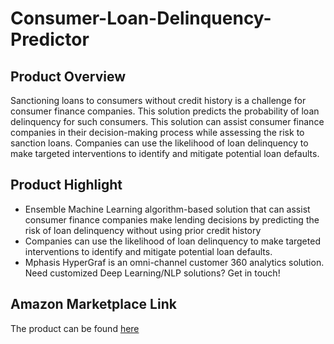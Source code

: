 # Consumer-Loan-Delinquency-Predictor

## Product Overview
Sanctioning loans to consumers without credit history is a challenge for consumer finance companies. This solution predicts the probability of loan delinquency for such consumers. This solution can assist consumer finance companies in their decision-making process while assessing the risk to sanction loans. Companies can use the likelihood of loan delinquency to make targeted interventions to identify and mitigate potential loan defaults.

## Product Highlight
* Ensemble Machine Learning algorithm-based solution that can assist consumer finance companies make lending decisions by predicting the risk of loan delinquency without using prior credit history
* Companies can use the likelihood of loan delinquency to make targeted interventions to identify and mitigate potential loan defaults. 
* Mphasis HyperGraf is an omni-channel customer 360 analytics solution. Need customized Deep Learning/NLP solutions? Get in touch!

## Amazon Marketplace Link
The product can be found [here](https://aws.amazon.com/marketplace/pp/prodview-yyzopxmjvx4ro)


